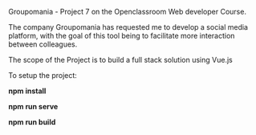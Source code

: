 Groupomania - Project 7 on the Openclassroom Web developer Course.

The company Groupomania has requested me to develop a social media platform, with the goal of this tool being to facilitate more interaction between colleagues.

The scope of the Project is to build a full stack solution using Vue.js

To setup the project:

**npm install**

**npm run serve**

**npm run build**
